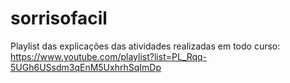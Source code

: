 # sorrisofacil

Playlist das explicações das atividades realizadas em todo curso: https://www.youtube.com/playlist?list=PL_Rqq-5UGh6USsdm3qEnM5UxhrhSqImDp
